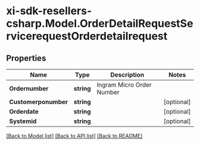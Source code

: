 # xi-sdk-resellers-csharp.Model.OrderDetailRequestServicerequestOrderdetailrequest

## Properties

Name | Type | Description | Notes
------------ | ------------- | ------------- | -------------
**Ordernumber** | **string** | Ingram Micro Order Number | 
**Customerponumber** | **string** |  | [optional] 
**Orderdate** | **string** |  | [optional] 
**Systemid** | **string** |  | [optional] 

[[Back to Model list]](../README.md#documentation-for-models) [[Back to API list]](../README.md#documentation-for-api-endpoints) [[Back to README]](../README.md)

